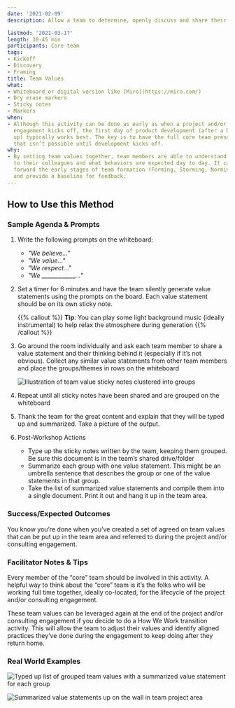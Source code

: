 ```yaml
---
date: '2021-02-09'
description: Allow a team to determine, openly discuss and share their team values

lastmod: '2021-03-17'
length: 30-45 min
participants: Core team
tags:
- Kickoff
- Discovery
- Framing
title: Team Values
what:
- Whiteboard or digital version like [Miro](https://miro.com/)
- Dry erase markers
- Sticky notes
- Markers
when:
- Although this activity can be done as early as when a project and/or consulting
  engagement kicks off, the first day of product development (after a D&F is wrapping
  up) typically works best. The key is to have the full core team present. Sometimes
  that isn’t possible until development kicks off.
why:
- By setting team values together, team members are able to understand what is important
  to their colleagues and what behaviors are expected day to day. It can help fast
  forward the early stages of team formation (Forming, Storming, Norming, and Performing)
  and provide a baseline for feedback.
---
```


## How to Use this Method

### Sample Agenda & Prompts
1. Write the following prompts on the whiteboard:
        
   - *"We believe..."*
   - *"We value..."*
   - *"We respect..."*
   - *"We ____________..."*

1. Set a timer for 6 minutes and have the team silently generate value statements using the prompts on the board. Each value statement should be on its own sticky note.

   {{% callout %}}
   **Tip**: You can play some light background music (ideally instrumental) to help relax the atmosphere during generation
   {{% /callout %}}

1. Go around the room individually and ask each team member to share a value statement and their thinking behind it (especially if it’s not obvious). Collect any similar value statements from other team members and place the groups/themes in rows on the whiteboard

   ![Illustration of team value sticky notes clustered into groups](images/step-3.png)

1. Repeat until all sticky notes have been shared and are grouped on the whiteboard

1. Thank the team for the great content and explain that they will be typed up and summarized. Take a picture of the output.

1. Post-Workshop Actions

   - Type up the sticky notes written by the team, keeping them grouped. Be sure this document is in the team’s shared drive/folder
   - Summarize each group with one value statement. This might be an umbrella sentence that describes the group or one of the value statements in that group.
   - Take the list of summarized value statements and compile them into a single document. Print it out and hang it up in the team area.

### Success/Expected Outcomes
You know you’re done when you’ve created a set of agreed on team values that can be put up in the team area and referred to during the project and/or consulting engagement.

### Facilitator Notes & Tips

Every member of the “core” team should be involved in this activity. A helpful way to think about the “core” team is it’s the folks who will be working full time together, ideally co-located, for the lifecycle of the project and/or consulting engagement.

These team values can be leveraged again at the end of the project and/or consulting engagement if you decide to do a How We Work transition activity. This will allow the team to adjust their values and identify aligned practices they’ve done during the engagement to keep doing after they return home.

### Real World Examples

![Typed up list of grouped team values with a summarized value statement for each group](images/example-1.png)

![Summarized value statements up on the wall in team project area](images/example-2.jpeg)

